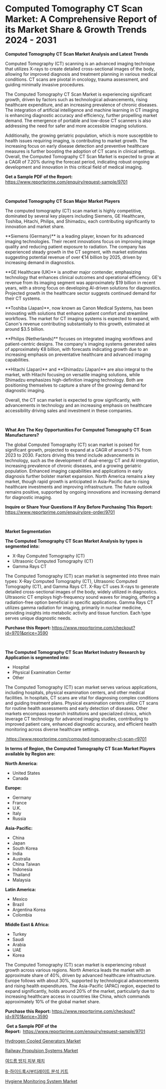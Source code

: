 <p><h1>Computed Tomography CT Scan Market: A Comprehensive Report of its Market Share & Growth Trends 2024 - 2031</h1></p><p><strong>Computed Tomography CT Scan Market Analysis and Latest Trends</strong></p>
<p><p>Computed Tomography (CT) scanning is an advanced imaging technique that utilizes X-rays to create detailed cross-sectional images of the body, allowing for improved diagnosis and treatment planning in various medical conditions. CT scans are pivotal in oncology, trauma assessment, and guiding minimally invasive procedures.</p><p>The Computed Tomography CT Scan Market is experiencing significant growth, driven by factors such as technological advancements, rising healthcare expenditure, and an increasing prevalence of chronic diseases. The integration of artificial intelligence and machine learning in CT imaging is enhancing diagnostic accuracy and efficiency, further propelling market demand. The emergence of portable and low-dose CT scanners is also addressing the need for safer and more accessible imaging solutions.</p><p>Additionally, the growing geriatric population, which is more susceptible to health issues requiring imaging, is contributing to market growth. The increasing focus on early disease detection and preventive healthcare measures is further boosting the adoption of CT scans in clinical settings. Overall, the Computed Tomography CT Scan Market is expected to grow at a CAGR of 7.20% during the forecast period, indicating robust ongoing development and innovation in this critical field of medical imaging.</p></p>
<p><strong>Get a Sample PDF of the Report:&nbsp;</strong> <a href="https://www.reportprime.com/enquiry/request-sample/9701">https://www.reportprime.com/enquiry/request-sample/9701</a></p>
<p>&nbsp;</p>
<p><strong>Computed Tomography CT Scan Major Market Players</strong></p>
<p><p>The computed tomography (CT) scan market is highly competitive, dominated by several key players including Siemens, GE Healthcare, Toshiba, Hitachi, Philips, and Shimadzu, each contributing significantly to innovation and market share.</p><p>**Siemens (Germany)** is a leading player, known for its advanced imaging technologies. Their recent innovations focus on improving image quality and reducing patient exposure to radiation. The company has experienced steady growth in the CT segment, with market estimates suggesting potential revenue of over €14 billion by 2025, driven by increasing demand in diagnostics.</p><p>**GE Healthcare (UK)** is another major contender, emphasizing technology that enhances clinical outcomes and operational efficiency. GE's revenue from its imaging segment was approximately $19 billion in recent years, with a strong focus on developing AI-driven solutions for diagnostics. Projected growth in the healthcare sector suggests continued demand for their CT systems.</p><p>**Toshiba (Japan)**, now known as Canon Medical Systems, has been innovating with solutions that enhance patient comfort and streamline workflows. The market for CT imaging systems is expected to expand, with Canon's revenue contributing substantially to this growth, estimated at around $3.5 billion.</p><p>**Philips (Netherlands)** focuses on integrated imaging workflows and patient-centric designs. The company's imaging systems generated sales of approximately €8 billion, with forecasts indicating growth due to an increasing emphasis on preventative healthcare and advanced imaging capabilities.</p><p>**Hitachi (Japan)** and **Shimadzu (Japan)** are also integral to the market, with Hitachi focusing on versatile imaging solutions, while Shimadzu emphasizes high-definition imaging technology. Both are positioning themselves to capture a share of the growing demand for diagnostic imaging.</p><p>Overall, the CT scan market is expected to grow significantly, with advancements in technology and an increasing emphasis on healthcare accessibility driving sales and investment in these companies.</p></p>
<p>&nbsp;</p>
<p><strong>What Are The Key Opportunities For Computed Tomography CT Scan Manufacturers?</strong></p>
<p><p>The global Computed Tomography (CT) scan market is poised for significant growth, projected to expand at a CAGR of around 5-7% from 2023 to 2030. Factors driving this trend include advancements in technology, such as the development of dual-energy CT and AI integration, increasing prevalence of chronic diseases, and a growing geriatric population. Enhanced imaging capabilities and applications in early diagnosis further bolster market expansion. North America remains a key market, though rapid growth is anticipated in Asia-Pacific due to rising healthcare investments and improving infrastructure. The future outlook remains positive, supported by ongoing innovations and increasing demand for diagnostic imaging.</p></p>
<p><strong>Inquire or Share Your Questions If Any Before Purchasing This Report:</strong> <a href="https://www.reportprime.com/enquiry/pre-order/9701">https://www.reportprime.com/enquiry/pre-order/9701</a></p>
<p>&nbsp;</p>
<p><strong>Market Segmentation</strong></p>
<p><strong>The Computed Tomography CT Scan Market Analysis by types is segmented into:</strong></p>
<p><ul><li>X-Ray Computed Tomography (CT)</li><li>Ultrasonic Computed Tomography (CT)</li><li>Gamma Rays CT</li></ul></p>
<p><p>The Computed Tomography (CT) scan market is segmented into three main types: X-Ray Computed Tomography (CT), Ultrasonic Computed Tomography (CT), and Gamma Rays CT. X-Ray CT uses X-rays to generate detailed cross-sectional images of the body, widely utilized in diagnostics. Ultrasonic CT employs high-frequency sound waves for imaging, offering a radiation-free option beneficial in specific applications. Gamma Rays CT utilizes gamma radiation for imaging, primarily in nuclear medicine, providing insights into metabolic activity and tissue function. Each type serves unique diagnostic needs.</p></p>
<p><strong>Purchase this Report:&nbsp;</strong><a href="https://www.reportprime.com/checkout?id=9701&price=3590">https://www.reportprime.com/checkout?id=9701&price=3590</a></p>
<p>&nbsp;</p>
<p><strong>The Computed Tomography CT Scan Market Industry Research by Application is segmented into:</strong></p>
<p><ul><li>Hospital</li><li>Physical Examination Center</li><li>Other</li></ul></p>
<p><p>The Computed Tomography (CT) scan market serves various applications, including hospitals, physical examination centers, and other medical facilities. In hospitals, CT scans are vital for diagnosing complex conditions and guiding treatment plans. Physical examination centers utilize CT scans for routine health assessments and early detection of diseases. Other markets encompass research institutions and specialized clinics, which leverage CT technology for advanced imaging studies, contributing to improved patient care, enhanced diagnostic accuracy, and efficient health monitoring across diverse healthcare settings.</p></p>
<p><a href="https://www.reportprime.com/computed-tomography-ct-scan-r9701">&nbsp;https://www.reportprime.com/computed-tomography-ct-scan-r9701</a></p>
<p><strong>In terms of Region, the Computed Tomography CT Scan Market Players available by Region are:</strong></p>
<p>
    <p> <strong> North America: </strong>
        <ul>
            <li>United States</li>
            <li>Canada</li>
        </ul>
        </p> 
    <p> <strong> Europe: </strong>
        <ul>
            <li>Germany</li>
            <li>France</li>
            <li>U.K.</li>
            <li>Italy</li>
            <li>Russia</li>
        </ul>
        </p> 
    <p> <strong> Asia-Pacific: </strong>
        <ul>
            <li>China</li>
            <li>Japan</li>
            <li>South Korea</li>
            <li>India</li>
            <li>Australia</li>
            <li>China Taiwan</li>
            <li>Indonesia</li>
            <li>Thailand</li>
            <li>Malaysia</li>
        </ul>
        </p> 
    <p> <strong> Latin America: </strong>
        <ul>
            <li>Mexico</li>
            <li>Brazil</li>
            <li>Argentina Korea</li>
            <li>Colombia</li>
        </ul>
        </p> 
    <p> <strong> Middle East & Africa: </strong>
        <ul>
            <li>Turkey</li>
            <li>Saudi</li>
            <li>Arabia</li>
            <li>UAE</li>
            <li>Korea</li>
        </ul>
    </p>
    </p>
<p><p>The Computed Tomography (CT) scan market is experiencing robust growth across various regions. North America leads the market with an approximate share of 40%, driven by advanced healthcare infrastructure. Europe follows with about 30%, supported by technological advancements and rising health expenditures. The Asia-Pacific (APAC) region, expected to expand significantly, holds around 20% of the market, particularly due to increasing healthcare access in countries like China, which commands approximately 10% of the global market share.</p></p>
<p><strong>Purchase this Report: </strong><a href="https://www.reportprime.com/checkout?id=9701&price=3590">https://www.reportprime.com/checkout?id=9701&price=3590</a></p>
<p>&nbsp;<strong>Get a Sample PDF of the Report:&nbsp;&nbsp;</strong><a href="https://www.reportprime.com/enquiry/request-sample/9701">https://www.reportprime.com/enquiry/request-sample/9701</a></p>
<p><strong></strong></p>
<p><p><a href="https://www.linkedin.com/pulse/hydrogen-cooled-generators-market-forecasts-trends-impact-r7r1c?trackingId=AD9WDTQeSACajUlm%2BrHVzA%3D%3D">Hydrogen Cooled Generators Market</a></p><p><a href="https://medium.com/@jordymiller63/the-railway-propulsion-systems-industry-analysis-report-offers-a-comprehensive-and-current-12863ed68a65">Railway Propulsion Systems Market</a></p><p><a href="https://medium.com/@darianswift1922_33282/%EC%84%B8%EA%B3%84-anti-acne-dermal-patch-market-%EC%9D%80-2024%EC%97%90%EC%84%9C-2031%EB%A1%9C-%EC%97%B0%ED%8F%89%EA%B7%A0-%EC%A6%9D%EA%B0%80%EC%9C%A8%EC%9D%84-%EB%B3%B4%EC%9D%BC-%EA%B2%83%EC%9C%BC%EB%A1%9C-%EC%98%88%EC%83%81%EB%90%A9%EB%8B%88%EB%8B%A4-8fce74c3a370">여드름 방지 피부 패치</a></p><p><a href="https://medium.com/@darianswift1922_33282/%EC%84%B8%EA%B3%84-b-hydroxybutyrate-assay-kits-market-%EC%9D%80-2024%EC%97%90%EC%84%9C-2031%EB%A1%9C-%EC%97%B0%ED%8F%89%EA%B7%A0-%EC%A6%9D%EA%B0%80%EC%9C%A8%EC%9D%84-%EB%B3%B4%EC%9D%BC-%EA%B2%83%EC%9C%BC%EB%A1%9C-%EC%98%88%EC%83%81%EB%90%A9%EB%8B%88%EB%8B%A4-252d136dcb8e">B-하이드록시부티레이트 분석 키트</a></p><p><a href="https://www.linkedin.com/pulse/global-hygiene-monitoring-system-industry-analysis-share-9zmzc?trackingId=ger%2B3vSsRNShB%2FJPu%2Fq%2BDg%3D%3D">Hygiene Monitoring System Market</a></p></p>